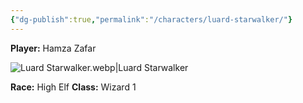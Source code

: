 ```yaml
---
{"dg-publish":true,"permalink":"/characters/luard-starwalker/"}
---
```


**Player:** Hamza Zafar

![Luard Starwalker.webp|Luard Starwalker](/img/user/Assets/Luard%20Starwalker.webp)

**Race:** High Elf
**Class:** Wizard 1
